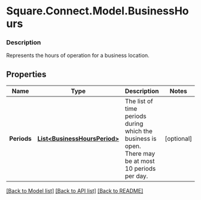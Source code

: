 # Square.Connect.Model.BusinessHours

### Description

 Represents the hours of operation for a business location.

## Properties

Name | Type | Description | Notes
------------ | ------------- | ------------- | -------------
**Periods** | [**List&lt;BusinessHoursPeriod&gt;**](BusinessHoursPeriod.md) | The list of time periods during which the business is open. There may be at most 10 periods per day. | [optional] 



[[Back to Model list]](../README.md#documentation-for-models) [[Back to API list]](../README.md#documentation-for-api-endpoints) [[Back to README]](../README.md)

